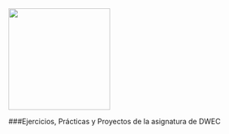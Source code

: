 <img src="https://upload.wikimedia.org/wikipedia/commons/thumb/9/99/Unofficial_JavaScript_logo_2.svg/1200px-Unofficial_JavaScript_logo_2.svg.png" width="200px" height="200px">

###Ejercicios, Prácticas y Proyectos de la asignatura de DWEC
